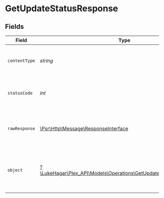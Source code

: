 # GetUpdateStatusResponse


## Fields

| Field                                                                                                                        | Type                                                                                                                         | Required                                                                                                                     | Description                                                                                                                  |
| ---------------------------------------------------------------------------------------------------------------------------- | ---------------------------------------------------------------------------------------------------------------------------- | ---------------------------------------------------------------------------------------------------------------------------- | ---------------------------------------------------------------------------------------------------------------------------- |
| `contentType`                                                                                                                | *string*                                                                                                                     | :heavy_check_mark:                                                                                                           | HTTP response content type for this operation                                                                                |
| `statusCode`                                                                                                                 | *int*                                                                                                                        | :heavy_check_mark:                                                                                                           | HTTP response status code for this operation                                                                                 |
| `rawResponse`                                                                                                                | [\Psr\Http\Message\ResponseInterface](https://www.php-fig.org/psr/psr-7/#33-psrhttpmessageresponseinterface)                 | :heavy_check_mark:                                                                                                           | Raw HTTP response; suitable for custom response parsing                                                                      |
| `object`                                                                                                                     | [?\LukeHagar\Plex_API\Models\Operations\GetUpdateStatusResponseBody](../../Models/Operations/GetUpdateStatusResponseBody.md) | :heavy_minus_sign:                                                                                                           | Unauthorized - Returned if the X-Plex-Token is missing from the header or query.                                             |
